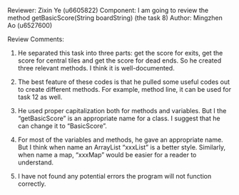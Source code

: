 Reviewer: Zixin Ye (u6605822)
Component: I am going to review the method getBasicScore(String boardString) (the task 8)
Author: Mingzhen Ao (u6527600)

Review Comments:

1. He separated this task into three parts: get the score for exits, get the score for central tiles and get the score for dead ends. So he created three relevant methods. I think it is well-documented.

2. The best feature of these codes is that he pulled some useful codes out to create different methods. For example, method line, it can be used for task 12 as well.

3. He used proper capitalization both for methods and variables. But I the “getBasicScore” is an appropriate name for a class. I suggest that he can change it to “BasicScore”. 

4. For most of the variables and methods, he gave an appropriate name. But I think when name an ArrayList “xxxList” is a better style. Similarly, when name a map, “xxxMap” would be easier  for a reader to understand.

5. I have not found any potential errors the program will not function correctly.
